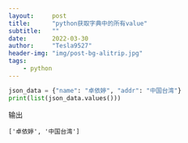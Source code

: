```yaml
---
layout:     post
title:      "python获取字典中的所有value"
subtitle:   ""
date:       2022-03-30
author:     "Tesla9527"
header-img: "img/post-bg-alitrip.jpg"
tags:
    - python
---
```



```python
json_data = {"name": "卓依婷", "addr": "中国台湾"}
print(list(json_data.values()))
```

输出

```
['卓依婷', '中国台湾']
```
